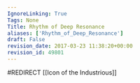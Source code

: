 ```yaml
---
IgnoreLinking: True
Tags: None
Title: Rhythm of Deep Resonance
aliases: ['Rhythm_of_Deep_Resonance']
draft: False
revision_date: 2017-03-23 11:38:20+00:00
revision_id: 49801
---
```


#REDIRECT [[Icon of the Industrious]]